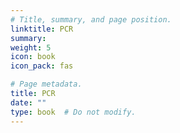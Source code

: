 ```yaml
---
# Title, summary, and page position.
linktitle: PCR
summary: 
weight: 5
icon: book
icon_pack: fas

# Page metadata.
title: PCR
date: ""
type: book  # Do not modify.
---
```


